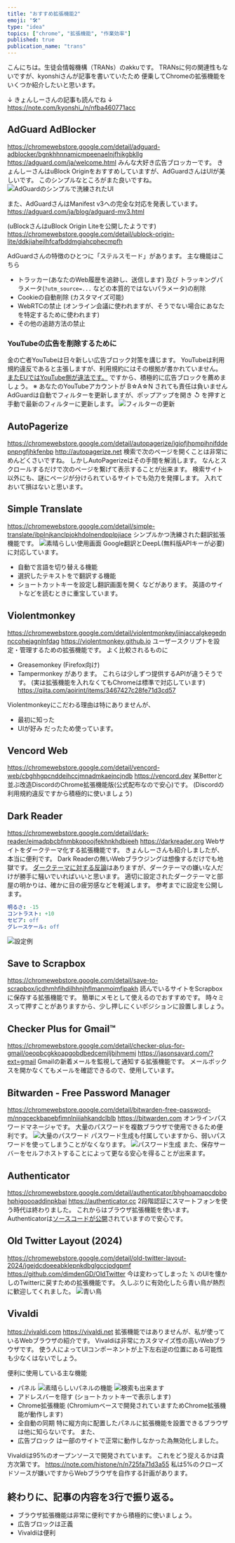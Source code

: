 ```yaml
---
title: "おすすめ拡張機能2"
emoji: "🛠"
type: "idea"
topics: ["chrome", "拡張機能", "作業効率"]
published: true
publication_name: "trans"
---
```


こんにちは。生徒会情報機構（TRANs）のakkuです。
TRANsに何の関連性もないですが、kyonshiさんが記事を書いていたため
便乗してChromeの拡張機能をいくつか紹介したいと思います。

↓ きょんしーさんの記事も読んでね ↓
https://note.com/kyonshi_/n/nfba460771acc

## AdGuard AdBlocker
https://chromewebstore.google.com/detail/adguard-adblocker/bgnkhhnnamicmpeenaelnjfhikgbkllg
https://adguard.com/ja/welcome.html
みんな大好き広告ブロッカーです。
きょんしーさんはuBlock Originをおすすめしていますが、AdGuardさんはUIが美しいです。
このシンプルなところがまた良いですね。
![AdGuardのシンプルで洗練されたUI](/images/good-extensions/adguard1.png)

また、AdGuardさんはManifest v3への完全な対応を発表しています。
https://adguard.com/ja/blog/adguard-mv3.html

(uBlockさんはuBlock Origin Liteを公開したようです)
https://chromewebstore.google.com/detail/ublock-origin-lite/ddkjiahejlhfcafbddmgiahcphecmpfh

AdGuardさんの特徴のひとつに「ステルスモード」があります。
主な機能はこちら
- トラッカー(あなたのWeb履歴を追跡し、送信します) 及び
  トラッキングパラメータ(`?utm_source=...` などの本質的ではないパラメータ)の削除
- Cookieの自動削除 (カスタマイズ可能)
- WebRTCの禁止 (オンライン会議に使われますが、そうでない場合にあなたを特定するために使われます)
- その他の追跡方法の禁止

### YouTubeの広告を削除するために
金の亡者YouTubeは日々新しい広告ブロック対策を講じます。
YouTubeは利用規約違反であると主張しますが、利用規約にはその根拠が書かれていません。
[またEUではYouTube側が違法です。](https://gigazine.net/news/20231110-youtube-blocker-detection/)
ですから、積極的に広告ブロックを薦めましょう。
※ あなたのYouTubeアカウントが B☆A☆N されても責任は負いません
AdGuardは自動でフィルターを更新しますが、ポップアップを開き ↺ を押すと手動で最新のフィルターに更新します。
![フィルターの更新](/images/good-extensions/adguard2.png)

## AutoPagerize
https://chromewebstore.google.com/detail/autopagerize/igiofjhpmpihnifddepnpngfjhkfenbp
http://autopagerize.net
検索で次のページを開くことは非常にめんどくさいですね。
しかしAutoPagerizeはその手間を解消します。
なんとスクロールするだけで次のページを繋げて表示することが出来ます。
検索サイト以外にも、謎にページが分けられているサイトでも効力を発揮します。
入れておいて損はないと思います。

## Simple Translate
https://chromewebstore.google.com/detail/simple-translate/ibplnjkanclpjokhdolnendpplpjiace
シンプルかつ洗練された翻訳拡張機能です。
![素晴らしい使用画面](/images/good-extensions/simple-translate1.png)
Google翻訳とDeepL(無料版APIキーが必要)に対応しています。
- 自動で言語を切り替える機能
- 選択したテキストをで翻訳する機能
- ショートカットキーを設定し翻訳画面を開く
などがあります。
英語のサイトなどを読むときに重宝しています。

## Violentmonkey
https://chromewebstore.google.com/detail/violentmonkey/jinjaccalgkegednnccohejagnlnfdag
https://violentmonkey.github.io
ユーザースクリプトを設定・管理するための拡張機能です。
よく比較されるものに
- Greasemonkey (Firefox向け)
- Tampermonkey
があります。 これらは少しずつ提供するAPIが違うそうです。
(実は拡張機能を入れなくてもChromeは標準で対応しています)
https://qiita.com/aoirint/items/3467427c28fe71d3cd57

Violentmonkeyにこだわる理由は特にありませんが、
- 最初に知った
- UIが好み
だったため使っています。

## Vencord Web
https://chromewebstore.google.com/detail/vencord-web/cbghhgpcnddeihccjmnadmkaejncjndb
https://vencord.dev
某Betterと並ぶ改造DiscordのChrome拡張機能版(公式配布なので安心)です。
(Discordの利用規約違反ですから積極的に使いましょう)

## Dark Reader
https://chromewebstore.google.com/detail/dark-reader/eimadpbcbfnmbkopoojfekhnkhdbieeh
https://darkreader.org
Webサイトをダークテーマ化する拡張機能です。
きょんしーさんも紹介しましたが、本当に便利です。
Dark Readerの無いWebブラウジングは想像するだけでも地獄です。
[ダークテーマに対する反論](https://wired.jp/2019/10/05/dark-mode-chrome-android-ios-science/)はありますが、ダークテーマの嫌いな人だけが勝手に騒いでいればいいと思います。
適切に設定されたダークテーマと部屋の明かりは、確かに目の疲労感などを軽減します。
参考までに設定を公開します。
```yaml
明るさ: -15
コントラスト: +10
セピア: off
グレースケール: off
```
![設定例](/images/good-extensions/darkreader-setting.png)

## Save to Scrapbox
https://chromewebstore.google.com/detail/save-to-scrapbox/jcdhmhfihdilhhnjhflmanmoimfjpakh
読んでいるサイトをScrapboxに保存する拡張機能です。
簡単にメモとして使えるのでおすすめです。
時々ミスって押すことがありますから、少し押しにくいポジションに設置しましょう。

## Checker Plus for Gmail™
https://chromewebstore.google.com/detail/checker-plus-for-gmail/oeopbcgkkoapgobdbedcemjljbihmemj
https://jasonsavard.com/?ext=gmail
Gmailの新着メールを監視して通知する拡張機能です。
メールボックスを開かなくてもメールを確認できるので、使用しています。

## Bitwarden - Free Password Manager
https://chromewebstore.google.com/detail/bitwarden-free-password-m/nngceckbapebfimnlniiiahkandclblb
https://bitwarden.com
オンラインパスワードマネージャです。
大量のパスワードを複数ブラウザで使用できるため便利です。
![大量のパスワード](/images/good-extensions/bitwarden-passwords.png)
パスワード生成も付属していますから、弱いパスワードを使ってしまうことがなくなります。
![パスワード生成](/images/good-extensions/bitwarden-generate-password.png)
また、保存サーバーをセルフホストすることによって更なる安心を得ることが出来ます。

## Authenticator
https://chromewebstore.google.com/detail/authenticator/bhghoamapcdpbohphigoooaddinpkbai
https://authenticator.cc
2段階認証にスマートフォンを使う時代は終わりました。
これからはブラウザ拡張機能を使います。
Authenticatorは[ソースコードが公開](https://github.com/Authenticator-Extension/Authenticator)されていますので安心です。

## Old Twitter Layout (2024)
https://chromewebstore.google.com/detail/old-twitter-layout-2024/jgejdcdoeeabklepnkdbglgccjpdgpmf
https://github.com/dimdenGD/OldTwitter
今は変わってしまった 𝕏 のUIを懐かしのTwitterに戻すための拡張機能です。
久しぶりに有効化したら青い鳥が熱烈に歓迎してくれました。
![青い鳥](/images/good-extensions/bluebird.png)

## Vivaldi
https://vivaldi.com
https://vivaldi.net
拡張機能ではありませんが、私が使っているWebブラウザの紹介です。
Vivaldiは非常にカスタマイズ性の高いWebブラウザです。
使う人によってUIコンポーネントが上下左右逆の位置にある可能性も少なくはないでしょう。

便利に使用している主な機能
- パネル
  ![素晴らしいパネルの機能](/images/good-extensions/vivaldi-panel.png)
  ![検索も出来ます](/images/good-extensions/vivaldi-search.png)
- アドレスバーを隠す (ショートカットキーで表示します)
- Chrome拡張機能 (Chromiumベースで開発されていますためChrome拡張機能が動作します)
- 全自動の同期
特に縦方向に配置したパネルに拡張機能を設置できるブラウザは他に知らないです。
また、
- 広告ブロック
は一部のサイトで正常に動作しなかった為無効化しました。

Vivaldiは95%のオープンソースで開発されています。
これをどう捉えるかは貴方次第です。
https://note.com/histone/n/n725fa71d3a55
私は5%のクローズドソースが嫌いですからWebブラウザを自作する計画があります。

## 終わりに、記事の内容を3行で振り返る。
- ブラウザ拡張機能は非常に便利ですから積極的に使いましょう。
- 広告ブロックは正義
- Vivaldiは便利
